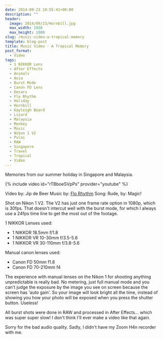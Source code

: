 ```yaml
---
date: 2014-09-23 10:55:41+00:00
description: ""
header:
  image: 2014/09/23/Hornbill.jpg
  max_width: 1920
  max_height: 1080
slug: /music-video-a-tropical-memory
template: blog-post
title: Music Video - A Tropical Memory
post_format:
  - Video
tags:
  - 1 NIKKOR Lens
  - After Effects
  - Animals
  - Asia
  - Burst Mode
  - Canon FD Lens
  - Desaru
  - Flo Rhythm
  - Holiday
  - Hornbill
  - Kayleigh Beard
  - Lizard
  - Malaysia
  - Monkey
  - Music
  - Nikon 1 V2
  - Pulai
  - RAW
  - Singapore
  - Travel
  - Tropical
  - Video
---
```


Memories from our summer holiday in Singapore and Malaysia.

{% include video id="rTBboeSVpPs" provider="youtube" %}

Video by: Jip de Beer
Music by: [Flo Rhythm](https://www.facebook.com/pages/Flo-Rhythm/258413000844095)
Song: Rude, by: Magic!

Shot on Nikon 1 V2. The V2 has just one frame rate option in 1080p, which is 30fps. That doesn't intercut well with the burst mode, for which I always use a 24fps time line to get the most out of the footage.

1 NIKKOR Lenses used:

- 1 NIKKOR 18.5mm f/1.8
- 1 NIKKOR VR 10-30mm f/3.5-5.6
- 1 NIKKOR VR 30-110mm f/3.8-5.6

Manual canon lenses used:

- Canon FD 50mm f1.8
- Canon FD 70-210mm f4

The experience with manual lenses on the Nikon 1 for shooting anything unpredictable is really bad. No metering, just full manual mode and you can't judge the exposure by the image you see on screen because the screen has 'auto gain'. So your image will look bright all the time, instead of showing you how your photo will be exposed when you press the shutter button. Useless!

All burst shots were done in RAW and processed in After Effects... which was super super slow! I don't think I'll ever make a video like that again.

Sorry for the bad audio quality. Sadly, I didn't have my Zoom H4n recorder with me.
